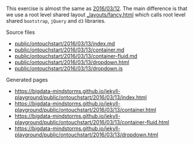 This exercise is almost the same as [2016/03/12](https://github.com/bigdata-mindstorms/jekyll-playground/tree/gh-pages/public/ontouchstart/2016/03/12). The main difference is that we use a root level shared layout [_layouts/fancy.html](https://github.com/bigdata-mindstorms/jekyll-playground/blob/gh-pages/_layouts/fancy.html)
which calls root level shared `bootstrap`, `jQuery` and `d3` libraries. 

Source files

- [public/ontouchstart/2016/03/13/index.md](https://github.com/bigdata-mindstorms/jekyll-playground/blob/gh-pages/public/ontouchstart/2016/03/13/index.md)
- [public/ontouchstart/2016/03/13/container.md](https://github.com/bigdata-mindstorms/jekyll-playground/blob/gh-pages/public/ontouchstart/2016/03/13/container.md)
- [public/ontouchstart/2016/03/13/container-fluid.md](https://github.com/bigdata-mindstorms/jekyll-playground/blob/gh-pages/public/ontouchstart/2016/03/13/container-fluid.md)
- [public/ontouchstart/2016/03/13/dropdown.html](https://github.com/bigdata-mindstorms/jekyll-playground/blob/gh-pages/public/ontouchstart/2016/03/13/dropdown.html)
- [public/ontouchstart/2016/03/13/dropdown.js](https://github.com/bigdata-mindstorms/jekyll-playground/blob/gh-pages/public/ontouchstart/2016/03/13/dropdown.js)

Generated pages

- https://bigdata-mindstorms.github.io/jekyll-playground/public/ontouchstart/2016/03/13/index.html
- https://bigdata-mindstorms.github.io/jekyll-playground/public/ontouchstart/2016/03/13/container.html
- https://bigdata-mindstorms.github.io/jekyll-playground/public/ontouchstart/2016/03/13/container-fluid.html
- https://bigdata-mindstorms.github.io/jekyll-playground/public/ontouchstart/2016/03/13/dropdown.html

